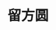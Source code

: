 ---
# Display name

title: 留方圆
user_groups: ["Graduated Master Students"]



organizations:
- name: 2016-2019 

Interests:
- 

---